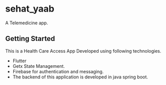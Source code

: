 # sehat_yaab

A Telemedicine app.

## Getting Started

This is a Health Care Access App Developed using following technologies.

- Flutter
- Getx State Management.
- Firebase for authentication and messaging.
- The backend of this application is developed in java spring boot.


